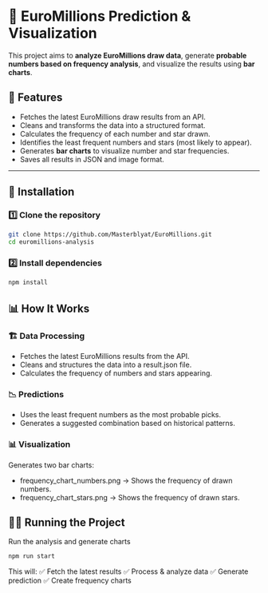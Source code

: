 # 🎰 EuroMillions Prediction & Visualization

This project aims to **analyze EuroMillions draw data**, generate **probable numbers based on frequency analysis**, and visualize the results using **bar charts**.

## 📌 Features

- Fetches the latest EuroMillions draw results from an API.
- Cleans and transforms the data into a structured format.
- Calculates the frequency of each number and star drawn.
- Identifies the least frequent numbers and stars (most likely to appear).
- Generates **bar charts** to visualize number and star frequencies.
- Saves all results in JSON and image format.

---

## 🚀 Installation

### 1️⃣ **Clone the repository**
```bash
git clone https://github.com/Masterblyat/EuroMillions.git
cd euromillions-analysis
```

### 2️⃣ Install dependencies
```bash
npm install
```

## 📊 How It Works

### 🏗 Data Processing
- Fetches the latest EuroMillions results from the API.
- Cleans and structures the data into a result.json file.
- Calculates the frequency of numbers and stars appearing.

### 📉 Predictions
- Uses the least frequent numbers as the most probable picks.
- Generates a suggested combination based on historical patterns.

### 📊 Visualization
Generates two bar charts:
- frequency_chart_numbers.png → Shows the frequency of drawn numbers.
- frequency_chart_stars.png → Shows the frequency of drawn stars.

## 🏃‍♂️ Running the Project
Run the analysis and generate charts

```bash
npm run start
```

This will: ✅ Fetch the latest results
✅ Process & analyze data
✅ Generate prediction
✅ Create frequency charts